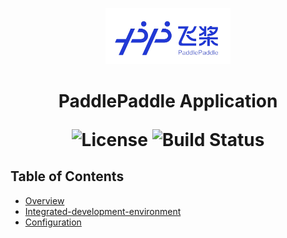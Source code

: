 <p align="center">
  <img src="logo.png" alt="PaddlePaddle Logo" width="200">
</p>

<h1 align="center"> PaddlePaddle Application  </h>

<p align="center">
  <img alt="License" src="https://img.shields.io/badge/license-MIT-blue.svg">
  <img alt="Build Status" src="https://img.shields.io/badge/build-passing-teal.svg">
</p>

## Table of Contents

- [Overview](#overview)
- [Integrated-development-environment](#integrated-development-environment)
- [Configuration](#configuration)